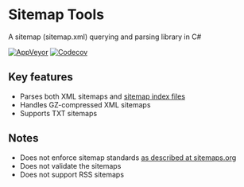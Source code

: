 # Sitemap Tools

A sitemap (sitemap.xml) querying and parsing library in C#

[![AppVeyor](https://img.shields.io/appveyor/ci/Turnerj/sitemaptools/master.svg)](https://ci.appveyor.com/project/Turnerj/sitemaptools)
[![Codecov](https://img.shields.io/codecov/c/github/turnersoftware/sitemaptools/master.svg)](https://codecov.io/gh/TurnerSoftware/SitemapTools)

## Key features
- Parses both XML sitemaps and [sitemap index files](http://www.sitemaps.org/protocol.html#index)
- Handles GZ-compressed XML sitemaps
- Supports TXT sitemaps

## Notes
- Does not enforce sitemap standards [as described at sitemaps.org](http://www.sitemaps.org/protocol.html)
- Does not validate the sitemaps
- Does not support RSS sitemaps